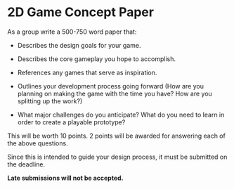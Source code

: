 # 2D Game Concept Paper

As a group write a 500-750 word paper that:

 - Describes the design goals for your game.

 - Describes the core gameplay you hope to accomplish.

 - References any games that serve as inspiration.

 - Outlines your development process going forward (How are you planning on making the game with the time you have? How are you splitting up the work?)

 - What major challenges do you anticipate? What do you need to learn in order to create a playable prototype?


This will be worth 10 points. 2 points will be awarded for answering each of the above questions.


Since this is intended to guide your design process, it must be submitted on the deadline.


 **Late submissions will not be accepted.**
